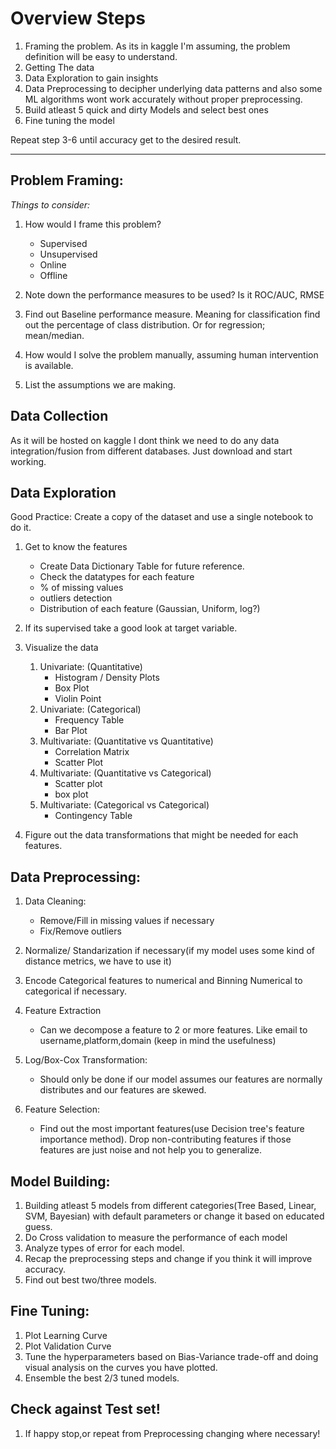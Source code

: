 # Overview Steps
1. Framing the problem. As its in kaggle I'm assuming, the problem definition will be easy to understand.
2. Getting The data
3. Data Exploration to gain insights
4. Data Preprocessing to decipher underlying data patterns and also some ML algorithms wont work accurately without proper preprocessing.
5. Build atleast 5 quick and dirty Models and select best ones
6. Fine tuning the model

Repeat step 3-6 until accuracy get to the desired result.

---

## Problem Framing:

*Things to consider:*

1. How would I frame this problem?
    - Supervised
    - Unsupervised
    - Online
    - Offline

2. Note down the performance measures to be used? Is it ROC/AUC, RMSE
3. Find out Baseline performance measure. Meaning for classification find out the percentage of class distribution. Or for regression; mean/median.
4. How would I solve the problem manually, assuming human intervention is available.
5. List the assumptions we are making.

## Data Collection
As it will be hosted on kaggle I dont think we need to do any data integration/fusion from different databases. Just download and start working.

## Data Exploration

Good Practice: Create a copy of the dataset and use a single notebook to do it.

1. Get to know the features
    - Create Data Dictionary Table for future reference. 
    - Check the datatypes for each feature
    - % of missing values
    - outliers detection
    - Distribution of each feature (Gaussian, Uniform, log?)

2. If its supervised take a good look at target variable.
3. Visualize the data

    1. Univariate: (Quantitative)
        - Histogram / Density Plots
        - Box Plot
        - Violin Point
    2. Univariate: (Categorical)
        - Frequency Table
        - Bar Plot
    3. Multivariate: (Quantitative vs Quantitative)
        - Correlation Matrix
        - Scatter Plot
    4. Multivariate: (Quantitative vs Categorical)
        - Scatter plot
        - box plot
    5. Multivariate: (Categorical vs Categorical)
        - Contingency Table

4. Figure out the data transformations that might be needed for each features.

## Data Preprocessing:
1. Data Cleaning:
    - Remove/Fill in missing values if necessary
    - Fix/Remove outliers

2. Normalize/ Standarization if necessary(if my model uses some kind of distance metrics, we have to use it)
3. Encode Categorical features to numerical and Binning Numerical to categorical if necessary.
4. Feature Extraction
    - Can we decompose a feature to 2 or more features. Like email to username,platform,domain (keep in mind the usefulness)
5. Log/Box-Cox Transformation:
    - Should only be done if our model assumes our features are normally distributes and our features are skewed.
6. Feature Selection:
    - Find out the most important features(use Decision tree's feature importance method). Drop non-contributing features if those features are just noise and not help you to generalize.

## Model Building:
1. Building atleast 5 models from different categories(Tree Based, Linear, SVM, Bayesian) with default parameters or change it based on educated guess.
2. Do Cross validation to measure the performance of each model
3. Analyze types of error for each model.
4. Recap the preprocessing steps and change if you think it will improve accuracy. 
5. Find out best two/three models.


## Fine Tuning:
1. Plot Learning Curve
2. Plot Validation Curve
3. Tune the hyperparameters based on Bias-Variance trade-off and doing visual analysis on the curves you have plotted.
4. Ensemble the best 2/3 tuned models.

## Check against Test set!
1. If happy stop,or repeat from Preprocessing changing where necessary!




































